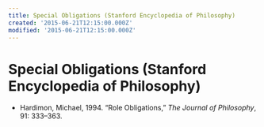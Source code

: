 ```yaml
---
title: Special Obligations (Stanford Encyclopedia of Philosophy)
created: '2015-06-21T12:15:00.000Z'
modified: '2015-06-21T12:15:00.000Z'
---
```


# Special Obligations (Stanford Encyclopedia of Philosophy)

- Hardimon, Michael, 1994. “Role Obligations,” _The Journal of Philosophy_, 91: 333–363.
